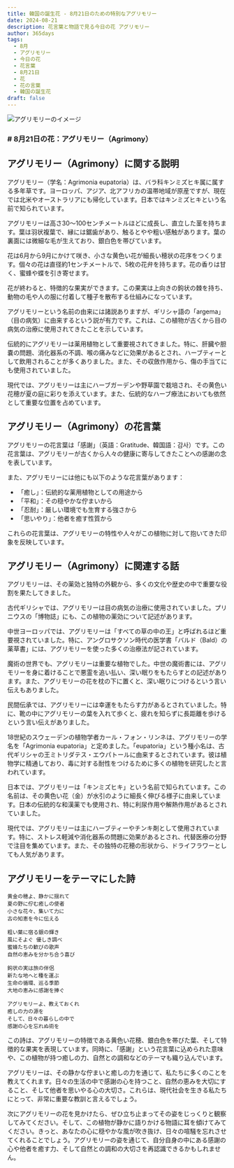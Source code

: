 ```yaml
---
title: 韓国の誕生花 - 8月21日のための特別なアグリモリー
date: 2024-08-21
description: 花言葉と物語で見る今日の花 アグリモリー
author: 365days
tags:
  - 8月
  - アグリモリー
  - 今日の花
  - 花言葉
  - 8月21日
  - 花
  - 花の言葉
  - 韓国の誕生花
draft: false
---
```


![アグリモリーのイメージ](https://cdn.pixabay.com/photo/2020/06/28/14/37/agrimony-flower-5349515_1280.jpg#center#center)


### # 8月21日の花：アグリモリー（Agrimony）

## アグリモリー（Agrimony）に関する説明

アグリモリー（学名：Agrimonia eupatoria）は、バラ科キンミズヒキ属に属する多年草です。ヨーロッパ、アジア、北アフリカの温帯地域が原産ですが、現在では北米やオーストラリアにも帰化しています。日本ではキンミズヒキという名前で知られています。

アグリモリーは高さ30〜100センチメートルほどに成長し、直立した茎を持ちます。葉は羽状複葉で、縁には鋸歯があり、触るとやや粗い感触があります。葉の裏面には微細な毛が生えており、銀白色を帯びています。

花は6月から9月にかけて咲き、小さな黄色い花が細長い穂状の花序をつくります。個々の花は直径約1センチメートルで、5枚の花弁を持ちます。花の香りは甘く、蜜蜂や蝶を引き寄せます。

花が終わると、特徴的な果実ができます。この果実は上向きの鉤状の棘を持ち、動物の毛や人の服に付着して種子を散布する仕組みになっています。

アグリモリーという名前の由来には諸説ありますが、ギリシャ語の「argema」（目の病気）に由来するという説が有力です。これは、この植物が古くから目の病気の治療に使用されてきたことを示しています。

伝統的にアグリモリーは薬用植物として重要視されてきました。特に、肝臓や胆嚢の問題、消化器系の不調、喉の痛みなどに効果があるとされ、ハーブティーとして飲用されることが多くありました。また、その収斂作用から、傷の手当てにも使用されていました。

現代では、アグリモリーは主にハーブガーデンや野草園で栽培され、その黄色い花穂が夏の庭に彩りを添えています。また、伝統的なハーブ療法においても依然として重要な位置を占めています。

## アグリモリー（Agrimony）の花言葉

アグリモリーの花言葉は「感謝」（英語：Gratitude、韓国語：감사）です。この花言葉は、アグリモリーが古くから人々の健康に寄与してきたことへの感謝の念を表しています。

また、アグリモリーには他にも以下のような花言葉があります：

- 「癒し」：伝統的な薬用植物としての用途から
- 「平和」：その穏やかな佇まいから
- 「忍耐」：厳しい環境でも生育する強さから
- 「思いやり」：他者を癒す性質から

これらの花言葉は、アグリモリーの特性や人々がこの植物に対して抱いてきた印象を反映しています。

## アグリモリー（Agrimony）に関連する話

アグリモリーは、その薬効と独特の外観から、多くの文化や歴史の中で重要な役割を果たしてきました。

古代ギリシャでは、アグリモリーは目の病気の治療に使用されていました。プリニウスの「博物誌」にも、この植物の薬効について記述があります。

中世ヨーロッパでは、アグリモリーは「すべての草の中の王」と呼ばれるほど重要視されていました。特に、アングロサクソン時代の医学書「バルド（Bald）の薬草書」には、アグリモリーを使った多くの治療法が記されています。

魔術の世界でも、アグリモリーは重要な植物でした。中世の魔術書には、アグリモリーを身に着けることで悪霊を追い払い、深い眠りをもたらすとの記述があります。また、アグリモリーの花を枕の下に置くと、深い眠りにつけるという言い伝えもありました。

民間伝承では、アグリモリーには幸運をもたらす力があるとされていました。特に、靴の中にアグリモリーの葉を入れて歩くと、疲れを知らずに長距離を歩けるという言い伝えがありました。

18世紀のスウェーデンの植物学者カール・フォン・リンネは、アグリモリーの学名を「Agrimonia eupatoria」と定めました。「eupatoria」という種小名は、古代ギリシャの王ミトリダテス・エウパトールに由来するとされています。彼は植物学に精通しており、毒に対する耐性をつけるために多くの植物を研究したと言われています。

日本では、アグリモリーは「キンミズヒキ」という名前で知られています。この名前は、その黄色い花（金）が水引のように細長く伸びる様子に由来しています。日本の伝統的な和漢薬でも使用され、特に利尿作用や解熱作用があるとされていました。

現代では、アグリモリーは主にハーブティーやチンキ剤として使用されています。特に、ストレス軽減や消化器系の問題に効果があるとされ、代替医療の分野で注目を集めています。また、その独特の花穂の形状から、ドライフラワーとしても人気があります。

## アグリモリーをテーマにした詩

    黄金の穂よ、静かに揺れて
    夏の野に佇む癒しの使者
    小さな花々、集いて力に
    古の知恵を今に伝える

    粗い葉に宿る銀の輝き
    風にそよぐ 優しき調べ
    蜜蜂たちの歓びの歌声
    自然の恵みを分かち合う喜び

    鉤状の実は旅の伴侶
    新たな地へと種を運ぶ
    生命の循環、巡る季節
    大地の恵みに感謝を捧ぐ

    アグリモリーよ、教えておくれ
    癒しの力の源を
    そして、日々の暮らしの中で
    感謝の心を忘れぬ術を

この詩は、アグリモリーの特徴である黄色い花穂、銀白色を帯びた葉、そして特徴的な果実を表現しています。同時に、「感謝」という花言葉に込められた意味や、この植物が持つ癒しの力、自然との調和などのテーマも織り込んでいます。

アグリモリーは、その静かな佇まいと癒しの力を通じて、私たちに多くのことを教えてくれます。日々の生活の中で感謝の心を持つこと、自然の恵みを大切にすること、そして他者を思いやる心の大切さ。これらは、現代社会を生きる私たちにとって、非常に重要な教訓と言えるでしょう。

次にアグリモリーの花を見かけたら、ぜひ立ち止まってその姿をじっくりと観察してみてください。そして、この植物が静かに語りかける物語に耳を傾けてみてください。きっと、あなたの心に穏やかな風が吹き抜け、日々の喧騒を忘れさせてくれることでしょう。アグリモリーの姿を通じて、自分自身の中にある感謝の心や他者を癒す力、そして自然との調和の大切さを再認識できるかもしれません。